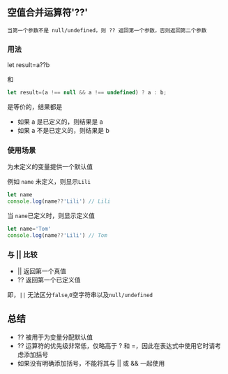 ## 空值合并运算符'??'
```!
当第一个参数不是 null/undefined，则 ?? 返回第一个参数，否则返回第二个参数
```

### 用法
let result=a??b

和

```js
let result=(a !== null && a !== undefined) ? a : b;
```
是等价的，结果都是
- 如果 a 是已定义的，则结果是 a
- 如果 a 不是已定义的，则结果是 b

### 使用场景
为未定义的变量提供一个默认值

例如 ```name``` 未定义，则显示```Lili```
```js
let name
console.log(name??'Lili') // Lili
```

当 ```name```已定义时，则显示定义值
```js
let name='Tom'
console.log(name??'Lili') // Tom
```
### 与 || 比较
- || 返回第一个真值
- ?? 返回第一个已定义值

即，```||``` 无法区分```false```,```0```空字符串以及```null/undefined```

## 总结
- ?? 被用于为变量分配默认值
- ?? 运算符的优先级非常低，仅略高于 ? 和 =，因此在表达式中使用它时请考虑添加括号
- 如果没有明确添加括号，不能将其与 || 或 && 一起使用

